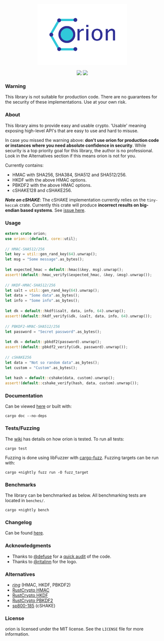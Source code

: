 <p align="center">
  <img src="logo/logo.png" alt="orion" height="200px">
</p>
<p align="center">
  <img src="https://travis-ci.org/brycx/orion.svg?branch=master">
  <img src="https://codecov.io/gh/brycx/orion/branch/master/graph/badge.svg">
</p>

### Warning
This library is not suitable for production code. There are no guarantees for the security of these implementations. Use at your own risk.


### About
This library aims to provide easy and usable crypto. 'Usable' meaning exposing high-level
API's that are easy to use and hard to misuse.  

In case you missed the warning above: **don't use orion for production code or instances where you need absolute confidence in security**. While security is a top priority goal for this library, the author is no
professional. Look in the Alternatives section if this means orion is not for you.


Currently contains:
* HMAC with SHA256, SHA384, SHA512 and SHA512/256.
* HKDF with the above HMAC options.
* PBKDF2 with the above HMAC options.
* cSHAKE128 and cSHAKE256.

***Note on cSHAKE***:
The cSHAKE implementation currently relies on the `tiny-keccak` crate. Currently this crate
will produce **incorrect results on big-endian based systems**. See [issue here](https://github.com/debris/tiny-keccak/issues/15).

### Usage
```rust
extern crate orion;
use orion::{default, core::util};

// HMAC-SHA512/256
let key = util::gen_rand_key(64).unwrap();
let msg = "Some message".as_bytes();

let expected_hmac = default::hmac(&key, msg).unwrap();
assert!(default::hmac_verify(&expected_hmac, &key, &msg).unwrap());

// HKDF-HMAC-SHA512/256
let salt = util::gen_rand_key(64).unwrap();
let data = "Some data".as_bytes();
let info = "Some info".as_bytes();

let dk = default::hkdf(&salt, data, info, 64).unwrap();
assert!(default::hkdf_verify(&dk, &salt, data, info, 64).unwrap());

// PBKDF2-HMAC-SHA512/256
let password = "Secret password".as_bytes();

let dk = default::pbkdf2(password).unwrap();
assert!(default::pbkdf2_verify(&dk, password).unwrap());

// cSHAKE256
let data = "Not so random data".as_bytes();
let custom = "Custom".as_bytes();

let hash = default::cshake(data, custom).unwrap();
assert!(default::cshake_verify(hash, data, custom).unwrap());
```


### Documentation
Can be viewed [here](https://docs.rs/orion) or built with:

```
cargo doc --no-deps
```

### Tests/Fuzzing
The [wiki](https://github.com/brycx/orion/wiki/Testing-suite) has details on how orion is tested. To run all tests:
```
cargo test
```

Fuzzing is done using libFuzzer with [cargo-fuzz](https://github.com/rust-fuzz/cargo-fuzz). Fuzzing targets can be run with:
```
cargo +nightly fuzz run -O fuzz_target
```

### Benchmarks
The library can be benchmarked as below. All benchmarking tests are located in `benches/`.
```
cargo +nightly bench
```
### Changelog
Can be found [here](https://github.com/brycx/orion/releases).

### Acknowledgments
- Thanks to [@defuse](https://github.com/defuse) for a [quick audit](https://github.com/brycx/orion/issues/3) of the code.
- Thanks to [@ritalinn](https://github.com/ritalinn) for the logo.

### Alternatives
- [*ring*](https://crates.io/crates/ring) (HMAC, HKDF, PBKDF2)
- [RustCrypto HMAC](https://crates.io/crates/hmac)
- [RustCrypto HKDF](https://crates.io/crates/hkdf)
- [RustCrypto PBKDF2](https://crates.io/crates/pbkdf2)
- [sp800-185](https://crates.io/crates/sp800-185) (cSHAKE)

### License
orion is licensed under the MIT license. See the `LICENSE` file for more information.
